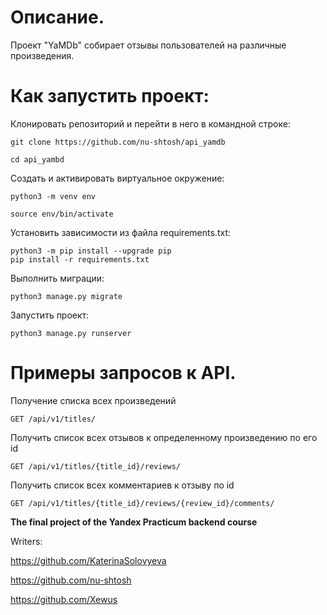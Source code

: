 # Описание.

Проект "YaMDb" собирает отзывы пользователей на различные произведения.

# Как запустить проект:

Клонировать репозиторий и перейти в него в командной строке:
```
git clone https://github.com/nu-shtosh/api_yamdb
```
```
cd api_yambd
```
Cоздать и активировать виртуальное окружение:
```
python3 -m venv env
```
```
source env/bin/activate
```
Установить зависимости из файла requirements.txt:
```
python3 -m pip install --upgrade pip
pip install -r requirements.txt
```
Выполнить миграции:
```
python3 manage.py migrate
```
Запустить проект:
```
python3 manage.py runserver
```
# Примеры запросов к API.

Получение списка всех произведений
```
GET /api/v1/titles/
```
Получить список всех отзывов к определенному произведению по его id
```
GET /api/v1/titles/{title_id}/reviews/
```
Получить список всех комментариев к отзыву по id
```
GET /api/v1/titles/{title_id}/reviews/{review_id}/comments/
```

**The final project of the Yandex Practicum backend course**

Writers:

https://github.com/KaterinaSolovyeva

https://github.com/nu-shtosh

https://github.com/Xewus

